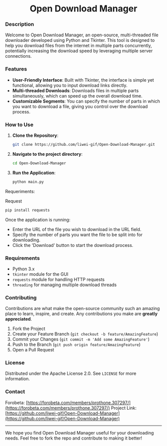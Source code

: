<h1 align="center">Open Download Manager</h1>

### Description

Welcome to Open Download Manager, an open-source, multi-threaded file downloader developed using Python and Tkinter. This tool is designed to help you download files from the internet in multiple parts concurrently, potentially increasing the download speed by leveraging multiple server connections.

### Features

- **User-Friendly Interface**: Built with Tkinter, the interface is simple yet functional, allowing you to input download links directly.
- **Multi-threaded Downloads**: Downloads files in multiple parts simultaneously, which can speed up the overall download time.
- **Customizable Segments**: You can specify the number of parts in which you want to download a file, giving you control over the download process.

### How to Use

1. **Clone the Repository**:
   ```bash
   git clone https://github.com/liwei-gif/Open-Download-Manager.git
   ```
2. **Navigate to the project directory**:
   ```bash
   cd Open-Download-Manager
   ```
3. **Run the Application**:
   ```bash
   python main.py
   ```

Requeriments:

Request   
```bash
pip install requests
```

Once the application is running:
- Enter the URL of the file you wish to download in the URL field.
- Specify the number of parts you want the file to be split into for downloading.
- Click the 'Download' button to start the download process.

### Requirements

- Python 3.x
- `tkinter` module for the GUI
- `requests` module for handling HTTP requests
- `threading` for managing multiple download threads

### Contributing

Contributions are what make the open-source community such an amazing place to learn, inspire, and create. Any contributions you make are **greatly appreciated**.

1. Fork the Project
2. Create your Feature Branch (`git checkout -b feature/AmazingFeature`)
3. Commit your Changes (`git commit -m 'Add some AmazingFeature'`)
4. Push to the Branch (`git push origin feature/AmazingFeature`)
5. Open a Pull Request

### License

Distributed under the Apache License 2.0. See `LICENSE` for more information.

### Contact

Forobeta: [https://forobeta.com/members/prothone.307297/](https://forobeta.com/members/prothone.307297/)
Project Link: [https://github.com/liwei-gif/Open-Download-Manager](https://github.com/liwei-gif/Open-Download-Manager)

---

We hope you find Open Download Manager useful for your downloading needs. Feel free to fork the repo and contribute to making it better!
